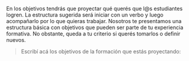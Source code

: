 En los objetivos tendrás que proyectar qué querés que l@s estudiantes logren. La estructura sugerida será iniciar con un verbo y luego acompañarlo por lo que quieras trabajar. Nosotros te presentamos una estructura básica con objetivos que pueden ser parte de tu experiencia formativa. No obstante, queda a tu criterio si querés tomarlos o definir nuevos.

> Escribí acá los objetivos de la formación que estás proyectando:
